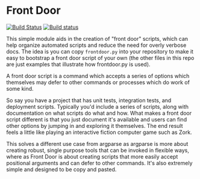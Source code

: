# Front Door

[![Build Status](https://travis-ci.org/TimSimpson/frontdoor.svg?branch=mas)](https://travis-ci.org/TimSimpson/frontdoor) [![Build status](https://ci.appveyor.com/api/projects/status/dfwa2mv8wskx6x6r?svg=true)](https://ci.appveyor.com/project/TimSimpson/frontdoor)

This simple module aids in the creation of "front door" scripts, which can
help organize automated scripts and reduce the need for overly verbose docs.
The idea is you can copy `frontdoor.py` into your repository to make it easy
to bootstrap a front door script of your own (the other files in this repo are
just examples that illustrate how frontdoor.py is used).

A front door script is a command which accepts a series of options which
themselves may defer to other commands or processes which do work of some kind.

So say you have a project that has unit tests, integration tests, and
deployment scripts. Typically you'd include a series of scripts, along with
documentation on what scripts do what and how. What makes a front door script
different is that you just document it's available and users can find other
options by jumping in and exploring it themselves. The end result feels a
little like playing an interactive fiction computer game such as Zork.

This solves a different use case from argparse as argparse is more about
creating robust, single purpose tools that can be invoked in flexible ways,
where as Front Door is about creating scripts that more easily accept positional
arguments and can defer to other commands. It's also extremely simple and
designed to be copy and pasted.

